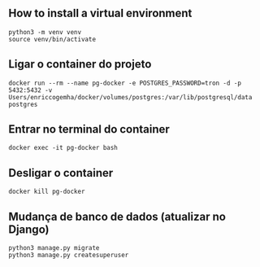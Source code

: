 ## How to install a virtual environment
    python3 -m venv venv
    source venv/bin/activate

## Ligar o container do projeto

    docker run --rm --name pg-docker -e POSTGRES_PASSWORD=tron -d -p 5432:5432 -v Users/enriccogemha/docker/volumes/postgres:/var/lib/postgresql/data postgres

## Entrar no terminal do container
    docker exec -it pg-docker bash

## Desligar o container
    docker kill pg-docker

## Mudança de banco de dados (atualizar no Django)

    python3 manage.py migrate
    python3 manage.py createsuperuser